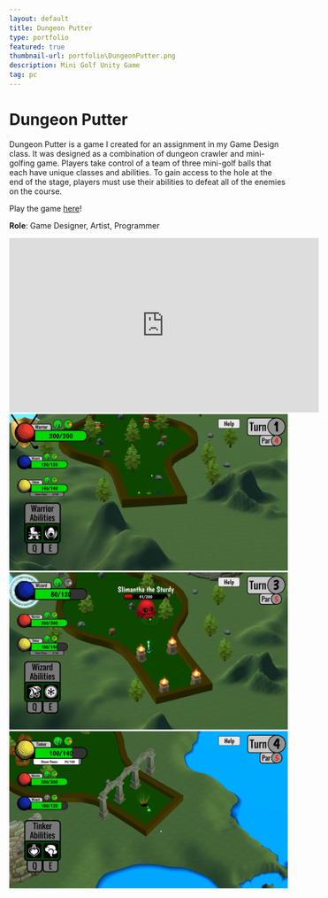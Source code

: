 ```yaml
---
layout: default
title: Dungeon Putter
type: portfolio
featured: true
thumbnail-url: portfolio\DungeonPutter.png
description: Mini Golf Unity Game
tag: pc
---
```

# Dungeon Putter

Dungeon Putter is a game I created for an assignment in my Game Design class. It was designed as a combination of dungeon crawler and mini-golfing game. Players take control of a team of three mini-golf balls that each have unique classes and abilities. To gain access to the hole at the end of the stage, players must use their abilities to defeat all of the enemies on the course.

Play the game [here](https://tdressen.itch.io/dungeon-putter)!

**Role**: Game Designer, Artist, Programmer

<iframe width="560" height="315" src="https://www.youtube.com/embed/lNl43XIlwiE" frameborder="0" allow="accelerometer; autoplay; clipboard-write; encrypted-media; gyroscope; picture-in-picture" allowfullscreen></iframe>

<img src="../media/DungeonPutter/Dungeon1.png" width="560"/>

<img src="../media/DungeonPutter/Dungeon2.png" width="560"/>

<img src="../media/DungeonPutter/Dungeon3.png" width="560"/>

